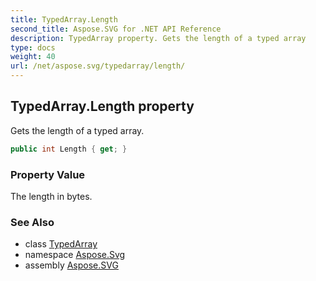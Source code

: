 ```yaml
---
title: TypedArray.Length
second_title: Aspose.SVG for .NET API Reference
description: TypedArray property. Gets the length of a typed array
type: docs
weight: 40
url: /net/aspose.svg/typedarray/length/
---
```

## TypedArray.Length property

Gets the length of a typed array.

```csharp
public int Length { get; }
```

### Property Value

The length in bytes.

### See Also

* class [TypedArray](../)
* namespace [Aspose.Svg](../../../aspose.svg/)
* assembly [Aspose.SVG](../../../)
